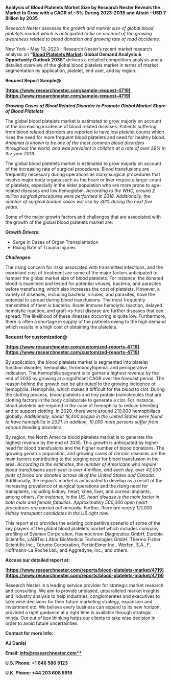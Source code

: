 ﻿**Analysis of Blood Platelets Market Size by Research Nester Reveals the Market to Grow with a CAGR of ~5% During 2023-2035 and Attain ~USD 7 Billion by 2035**

*Research Nester assesses the growth and market size of global blood platelets market which is anticipated to be on account of the growing awareness related to blood donation and growing rate of road accidents.*

New York – May 10, 2023 - Research Nester’s recent market research analysis on **“[Blood Platelets Market](https://www.researchnester.com/reports/blood-platelets-market/4719): Global Demand Analysis & Opportunity Outlook 2035”** delivers a detailed competitors analysis and a detailed overview of the global blood platelets market in terms of market segmentation by application, platelet, end user, and by region.

**Request Report Sample@**

[**https://www.researchnester.com/sample-request-4719](https://www.researchnester.com/sample-request-4719)** 

***Growing Cases of Blood Related Disorder to Promote Global Market Share of Blood Platelets***

The global blood platelets market is estimated to grow majorly on account of the increasing incidence of blood related diseases. Patients suffering from blood related disorders are reported to have low platelet counts which rises the need for more frequent blood platelets and need for healthy blood. *Anaemia is known to be one of the most common blood disorders throughout the world, and was prevalent in children at a rate of over 39% in the year 2019.*

The global blood platelets market is estimated to grow majorly on account of the increasing rate of surgical procedures. Blood transfusions are frequently necessary during operations as many surgical procedures that involve major body organs such as the heart or liver require a larger count of platelets, especially in the elder population who are more prone to age-related diseases and low hemoglobin. *According to the WHO, around 2 million surgical procedures were performed in 2018. Additionally, the number of surgical burden cases will rise by 30% during the next five years.*

Some of the major growth factors and challenges that are associated with the growth of the global blood platelets market are:

***Growth Drivers:***

- Surge in Cases of Organ Transplantation
- Rising Rate of Trauma Injuries

***Challenges:***

The rising concern for risks associated with transmitted infections, and the exorbitant cost of treatment are some of the major factors anticipated to hamper the global market size of blood platelets. For instance, the donated blood is examined and tested for potential viruses, bacteria, and parasites before transfusing, which also increases the cost of platelets. However, a variety of diseases, including bacteria, viruses, and parasites, have the potential to spread during blood transfusions. The most frequently transmitted of them is bacteria. Acute immune hemolytic reaction, delayed hemolytic reaction, and graft-vs-host disease are further diseases that can spread. The likelihood of these illnesses occurring is quite low. Furthermore, there is often a shortage in supply of the platelets owing to the high demand which results in a high cost of obtaining the platelets.

**Request for customization@**

[**https://www.researchnester.com/customized-reports-4719](https://www.researchnester.com/customized-reports-4719)** 

By application, the blood platelets market is segmented into platelet function disorder, hemophilia, thrombocytopenia, and perioperative indication. The hemophilia segment is to garner a highest revenue by the end of 2035 by growing at a significant CAGR over the forecast period. The reason behind the growth can be attributed to the growing incidence of hemophilia. Hemophilia, which makes it difficult for the blood to clot. During the clotting process, blood platelets and tiny protein biomolecules that are clotting factors in the body collaborate to generate a clot. For instance, blood platelets are required in the case of hemophilia to reduce bleeding and to support clotting. In 2020, there were around 210,000 hemophiliacs globally. *Additionally, about 18,400 people in the United States were found to have hemophilia in 2021. In addition, 10,000 more persons suffer from various bleeding disorders.*

By region, the North America blood platelets market is to generate the highest revenue by the end of 2035. This growth is anticipated by higher need for blood transfusions and the higher number of blood donations. The growing geriatric population, and growing cases of chronic diseases are the main factors contributing to the surging need for blood transfusion in the area. *According to the estimates, the number of Americans who require blood transfusions each year is over 4 million, and each day, over 43,000 pints of blood are donated across all of the United States and Canada.* Additionally, the region's market is anticipated to develop as a result of the increasing prevalence of surgical operations and the rising need for transplants, including kidney, heart, knee, liver, and corneal implants, among others. *For instance, in the US, heart disease is the main factor in both male and female fatalities. Approximately 500,000 open heart procedures are carried out annually. Further, there are nearly 121,000 kidney transplant candidates in the US right now.*

This report also provides the existing competitive scenario of some of the key players of the global blood platelets market which includes company profiling of Sysmex Corporation, Haemochrom Diagnostica GmbH, Eurobio Scientific, LABiTec LAbor BioMedical Technologies GmbH, Thermo Fisher Scientific Inc., Terumo Corporation, PerkinElmer Inc., Werfen, S.A., F. Hoffmann-La Roche Ltd., and Aggredyne, Inc., and others.      

**Access our detailed report at:**

[**https://www.researchnester.com/reports/blood-platelets-market/4719](https://www.researchnester.com/reports/blood-platelets-market/4719)** 

Research Nester is a leading service provider for strategic market research and consulting. We aim to provide unbiased, unparalleled market insights and industry analysis to help industries, conglomerates and executives to take wise decisions for their future marketing strategy, expansion and investment etc. We believe every business can expand to its new horizon, provided a right guidance at a right time is available through strategic minds. Our out of box thinking helps our clients to take wise decision in order to avoid future uncertainties.

**Contact for more Info:**

**AJ Daniel**

**Email: [info@researchnester.com**](mailto:info@researchnester.com)**

**U.S. Phone: +1 646 586 9123** 

**U.K. Phone: +44 203 608 5919**


